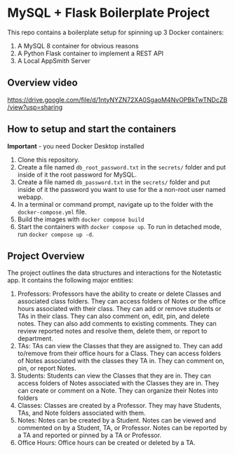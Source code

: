 # MySQL + Flask Boilerplate Project

This repo contains a boilerplate setup for spinning up 3 Docker containers: 
1. A MySQL 8 container for obvious reasons
1. A Python Flask container to implement a REST API
1. A Local AppSmith Server

## Overview video
https://drive.google.com/file/d/1ntyNYZN72XA0SgaoM4NvOPBkTwTNDcZB/view?usp=sharing

## How to setup and start the containers
**Important** - you need Docker Desktop installed

1. Clone this repository.  
1. Create a file named `db_root_password.txt` in the `secrets/` folder and put inside of it the root password for MySQL. 
1. Create a file named `db_password.txt` in the `secrets/` folder and put inside of it the password you want to use for the a non-root user named webapp. 
1. In a terminal or command prompt, navigate up to the folder with the `docker-compose.yml` file.  
1. Build the images with `docker compose build`
1. Start the containers with `docker compose up`.  To run in detached mode, run `docker compose up -d`. 

## Project Overview
The project outlines the data structures and interactions for the Notetastic app. It contains the following major entities:
1.  Professors:
   Professors have the ability to create or delete Classes and associated class folders.
   They can access folders of Notes or the office hours associated with their class.
   They can add or remove students or TAs in their class.
   They can also comment on, edit, pin, and delete notes.
   They can also add comments to existing comments.
   They can review reported notes and resolve them, delete them, or report to department.
3.  TAs:
   TAs can view the Classes that they are assigned to.
   They can add to/remove from their office hours for a Class.
   They can access folders of Notes associated with the classes they TA in.
   They can comment on, pin, or report Notes.
5.  Students:
   Students can view the Classes that they are in.
   They can access folders of Notes associated with the Classes they are in.
   They can create or comment on a Note.
   They can organize their Notes into folders
7.  Classes:
   Classes are created by a Professor.
   They may have Students, TAs, and Note folders associated with them.
9.  Notes:
   Notes can be created by a Student.
   Notes can be viewed and commented on by a Student, TA, or Professor.
   Notes can be reported by a TA and reported or pinned by a TA or Professor.
10. Office Hours:
   Office hours can be created or deleted by a TA.
   

